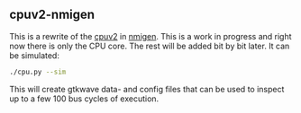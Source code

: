 
## cpuv2-nmigen

This is a rewrite of the [cpuv2](https://github.com/yope/cpuv2) in [nmigen](https://github.com/m-labs/nmigen).
This is a work in progress and right now there is only the CPU core. The rest will be added bit by bit later.
It can be simulated:

```bash
./cpu.py --sim
```

This will create gtkwave data- and config files that can be used to inspect up to a few 100 bus cycles
of execution.

